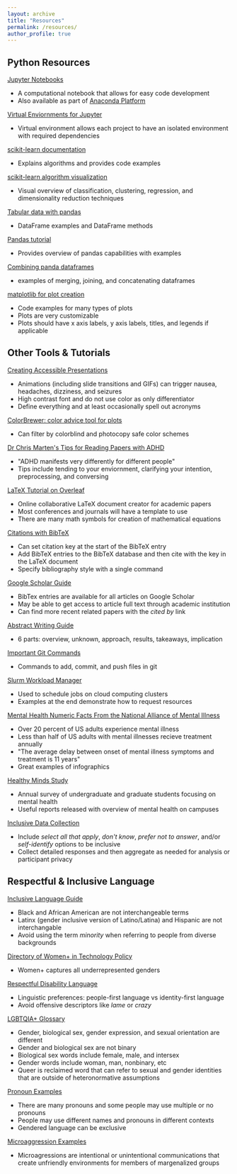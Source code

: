 ```yaml
---
layout: archive
title: "Resources"
permalink: /resources/
author_profile: true
---
```


## Python Resources
[Jupyter Notebooks](https://jupyter.org/)
* A computational notebook that allows for easy code development
* Also available as part of [Anaconda Platform](https://www.anaconda.com/products/individual) 

[Virtual Enviornments for Jupyter](https://towardsdatascience.com/create-virtual-environment-using-virtualenv-and-add-it-to-jupyter-notebook-6e1bf4e03415)
* Virtual environment allows each project to have an isolated environment with required dependencies

[scikit-learn documentation](https://scikit-learn.org/stable/)
* Explains algorithms and provides code examples

[scikit-learn algorithm visualization](https://scikit-learn.org/stable/tutorial/machine_learning_map/index.html)
* Visual overview of classification, clustering, regression, and dimensionality reduction techniques

[Tabular data with pandas](https://pandas.pydata.org/docs/reference/api/pandas.DataFrame.html)
* DataFrame examples and DataFrame methods

[Pandas tutorial](https://pandas.pydata.org/pandas-docs/stable/user_guide/10min.html)
* Provides overview of pandas capabilities with examples

[Combining panda dataframes](https://pandas.pydata.org/pandas-docs/stable/user_guide/merging.html)
* examples of merging, joining, and concatenating dataframes

[matplotlib for plot creation](https://matplotlib.org/stable/gallery/index.html)
* Code examples for many types of plots
* Plots are very customizable
* Plots should have x axis labels, y axis labels, titles, and legends if applicable

## Other Tools & Tutorials

[Creating Accessible Presentations](https://www.smashingmagazine.com/2018/11/inclusive-design-accessible-presentations/)
* Animations (including slide transitions and GIFs) can trigger nausea, headaches, dizziness, and seizures
* High contrast font and do not use color as only differentiator
* Define everything and at least occasionally spell out acronyms

[ColorBrewer: color advice tool for plots](https://colorbrewer2.org/#type=sequential&scheme=BuGn&n=3)
* Can filter by colorblind and photocopy safe color schemes

[Dr Chris Marten's Tips for Reading Papers with ADHD](https://lambdamaphone.blogspot.com/2021/08/reading-academic-papers-while-having.html)
* "ADHD manifests very differently for different people"
* Tips include tending to your enviornment, clarifying your intention, preprocessing, and conversing

[LaTeX Tutorial on Overleaf](https://www.overleaf.com/learn/latex/Learn_LaTeX_in_30_minutes)
* Online collaborative LaTeX document creator for academic papers
* Most conferences and journals will have a template to use
* There are many math symbols for creation of mathematical equations

[Citations with BibTeX](https://www.andy-roberts.net/writing/latex/bibliographies)
* Can set citation key at the start of the BibTeX entry
* Add BibTeX entries to the BibTeX database and then cite with the key in the LaTeX document
* Specify bibliography style with a single command

[Google Scholar Guide](https://paperpile.com/g/google-scholar-guide/)
* BibTex entries are available for all articles on Google Scholar 
* May be able to get access to article full text through academic institution
* Can find more recent related papers with the *cited by* link

[Abstract Writing Guide](https://www.ldeo.columbia.edu/~martins/sen_sem/how_to_abstract.html)
* 6 parts: overview, unknown, approach, results, takeaways, implication

[Important Git Commands](https://confluence.atlassian.com/bitbucketserver/basic-git-commands-776639767.html)
* Commands to add, commit, and push files in git

[Slurm Workload Manager](https://slurm.schedmd.com/sbatch.html)
* Used to schedule jobs on cloud computing clusters
* Examples at the end demonstrate how to request resources

[Mental Health Numeric Facts From the National Alliance of Mental Illness](https://www.nami.org/mhstats)
* Over 20 percent of US adults experience mental illness
* Less than half of US adults with mental illnesses recieve treatment annually
* "The average delay between onset of mental illness symptoms and treatment is 11 years"
* Great examples of infographics

[Healthy Minds Study](https://healthymindsnetwork.org/)
* Annual survey of undergraduate and graduate students focusing on mental health
* Useful reports released with overview of mental health on campuses

[Inclusive Data Collection](https://go.arizona.edu/assessment-research/assets/Inclusive-and-Functional-Demographic-Questions_2019.pdf) 
* Include *select all that apply*, *don't know*,  *prefer not to answer*, and/or *self-identify* options to be inclusive
* Collect detailed responses and then aggregate as needed for analysis or participant privacy

## Respectful & Inclusive Language

[Inclusive Language Guide](https://www.usca.edu/diversity-initiatives/training-resources/guide-to-inclusive-language/inclusive-language-guide/file)
* Black and African American are not interchangeable terms
* Latinx (gender inclusive version of Latino/Latina) and Hispanic are not interchangable
* Avoid using the term *minority* when referring to people from diverse backgrounds

[Directory of Women+ in Technology Policy](https://womenplus.sourcelist.org/)
* Women+ captures all underrepresented genders

[Respectful Disability Language](https://disability.stanford.edu/sites/g/files/sbiybj1401/f/disability-language-guide-stanford_1.pdf)
* Linguistic preferences: people-first language vs identity-first language
* Avoid offensive descriptors like *lame* or *crazy* 

[LGBTQIA+ Glossary](https://lgbtqia.ucdavis.edu/educated/glossary)
* Gender, biological sex, gender expression, and sexual orientation are different
* Gender and biological sex are not binary
* Biological sex words include female, male, and intersex 
* Gender words include woman, man, nonbinary, etc
* Queer is reclaimed word that can refer to sexual and gender identities that are outside of heteronormative assumptions

[Pronoun Examples](https://lgbtqia.ucdavis.edu/educated/pronouns)
* There are many pronouns and some people may use multiple or no pronouns
* People may use different names and pronouns in different contexts
* Gendered language can be exclusive

[Microaggression Examples](https://academicaffairs.ucsc.edu/events/documents/Microaggressions_Examples_Arial_2014_11_12.pdf)
* Microagressions are intentional or unintentional communications that create unfriendly environments for members of margenalized groups


